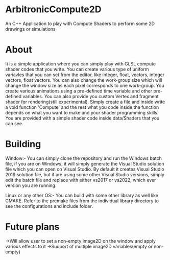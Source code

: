# ArbitronicCompute2D
An C++ Application to play with Compute Shaders to perform some 2D drawings or simulations

# About
It is a simple application where you can simply play with GLSL compute shader codes that you write. You can create various type of uniform variavles that you can set from the editor, like integer, float, vectors, integer vectors, float vectors. You can also change the work-group size which will change the window size as each pixel corresponds to one work-group. You create various animations using a pre-defined time variable and other pre-defined variables. You can also provide you custom Vertex and fragment shader for rendering(still experimental). Simply create a file and inside write a void function 'Compute' and the rest what you code inside the function depends on what you want to make and your shader programming skills.
You are provided with a simple shader code inside data/Shaders that you can see.

# Building
Window:-
 You can simply clone the repository and run the Windows batch file, if you are on Windows, it will simply generate the Visual Studio solution file which you can open on Visual Studio.
 By default it creates Visual Studio 2019 solution file, but if are using some other Visual Studio versions, simply edit the batch file and replace with either vs2017 or vs2022, which ever version you are running.

Linux or any other OS:-
 You can build with some other library as well like CMAKE. Refer to the premake files from the individual library directory to see the configurations and include folder.

# Future plans
->Will allow user to set a non-empty image2D on the window and apply various effects to it
->Suuport of multiple image2D variables(empty or non-empty)
